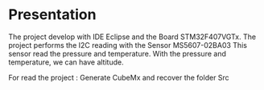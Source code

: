 # Presentation

The project develop with IDE Eclipse and the Board STM32F407VGTx.
The project performs the I2C reading with the Sensor MS5607-02BA03
This sensor read the pressure and temperature.
With the pressure and temperature, we can have altitude.


For read the project :
Generate CubeMx and recover the folder Src




